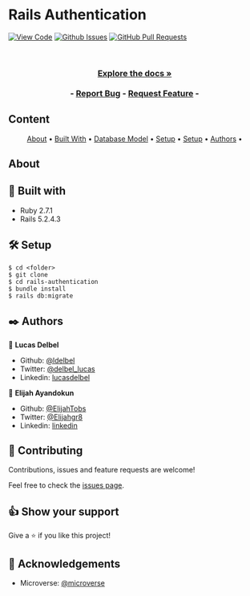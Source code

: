 # Rails Authentication

[![View Code](https://img.shields.io/badge/View%20-Code-green)](https://github.com/ldelbel/rails-authentication)
[![Github Issues](https://img.shields.io/badge/GitHub-Issues-orange)](https://github.com/ldelbel/rails-authentication/issues)
[![GitHub Pull Requests](https://img.shields.io/badge/GitHub-Pull%20Requests-blue)](https://github.com/ldelbel/rails-forms/pulls)

<br />
<p align="center">
  <h3 align="center"><h3>
  <p align="center">
    <a href="https://github.com/ldelbel/rails-authentication"><strong>Explore the docs »</strong></a>
    <br />
    <br />
    -
    <a href="https://github.com/ldelbel/rails-authentication/issues">Report Bug</a>
    -
    <a href="">Request Feature</a>
    -
  </p>
</p>
    
## Content

<p align="center">
  <a href="#about">About</a> •
  <a href="#with">Built With</a> •
  <a href="#database">Database Model</a> •
  <a href="#setup">Setup</a> •
  <a href="#howto">Setup</a> •
  <a href="#authors">Authors</a> •
</p>

## About <a name = "about"></a>

## 🔧 Built with <a name = "with"></a>

- Ruby 2.7.1
- Rails 5.2.4.3

## 🛠 Setup <a name = "setup"></a>

```
$ cd <folder>
$ git clone
$ cd rails-authentication
$ bundle install
$ rails db:migrate
```

## ✒️ Authors <a name = "authors"></a>

👤 **Lucas Delbel**

- Github: [@ldelbel](https://github.com/ldelbel)
- Twitter: [@delbel_lucas](https://twitter.com/delbel_lucas)
- Linkedin: [lucasdelbel](https://www.linkedin.com/in/lucasdelbel/)

👤 **Elijah Ayandokun**

- Github: [@ElijahTobs](https://github.com/ElijahTobs)
- Twitter: [@Elijahgr8](https://twitter.com/Elijahgr8)
- Linkedin: [linkedin](https://linkedin.com/in/ayandokunelijah)

## 🤝 Contributing

Contributions, issues and feature requests are welcome!

Feel free to check the [issues page](https://github.com/ldelbel/rails-authentication/issues).

## 👍 Show your support

Give a ⭐️ if you like this project!

## :clap: Acknowledgements

- Microverse: [@microverse](https://www.microverse.org/)

